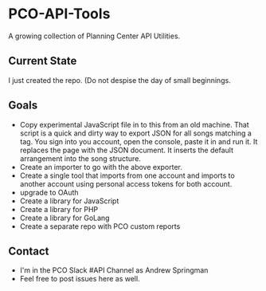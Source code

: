 # PCO-API-Tools
A growing collection of Planning Center API Utilities.

## Current State
I just created the repo. (Do not despise the day of small beginnings.

## Goals
- Copy experimental JavaScript file in to this from an old machine.  That script is a quick and dirty way to export JSON for all songs matching a tag.  You sign into you account, open the console, paste it in and run it.  It replaces the page with the JSON document.  It inserts the default arrangement into the song structure.
- Create an importer to go with the above exporter.
- Create a single tool that imports from one account and imports to another account using personal access tokens for both account.
- upgrade to OAuth
- Create a library for JavaScript
- Create a library for PHP
- Create a library for GoLang
- Create a separate repo with PCO custom reports

## Contact
- I'm in the PCO Slack #API Channel as Andrew Springman
- Feel free to post issues here as well.
